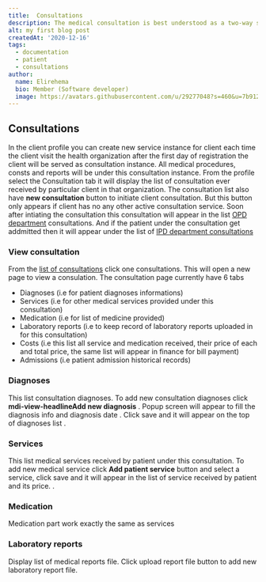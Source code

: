 ```yaml
---
title:  Consultations
description: The medical consultation is best understood as a two-way social interaction for a doctor to elicits information from the patient
alt: my first blog post
createdAt: '2020-12-16'
tags:
  - documentation
  - patient
  - consultations
author:
  name: Elirehema
  bio: Member (Software developer)
  image: https://avatars.githubusercontent.com/u/29277048?s=460&u=7b9129df86f037dc4fb021e22ecbf252f308e688&v=4
---
```



## Consultations 
In the client profile you can create new service instance for client each time the client visit the health organization after the first day of registration the client will be served as consultation instance. All medical procedures, consts and reports will be under this consultation instance. From the profile select the Consultation tab it will display the list of consultation ever received by particular client in that organization.   <c-image src="concultations.png" alt="Consultations list"></c-image>The consultation list also have  <strong class="button">new consultation</strong> button to initiate client consultation. But this button only appears if client has no any other active consultation service.  Soon after intiating the consultation this consultation will appear in the list  [OPD department](/docs/patients#opd-department) consultations. And if the patient under the consultation get addmitted then it will appear under the list of [IPD department consultations](/docs/patients#ipd-department) 

### View consultation
From the [list of consultations](/docs/patients#consultations) click one consultations. This will open a new page to view a consulation. 
  <c-image src="consultation.png" alt="View Consultation"></c-image> The consultation page currently have 6 tabs
- Diagnoses (i.e for patient diagnoses informations)
- Services (i.e for other medical services provided under this consultation)
- Medication (i.e for list of medicine provided)
- Laboratory reports (i.e to keep record of laboratory reports uploaded in for this consultation)
- Costs (i.e this list all service and medication received, their price of each and total price, the same list will appear in finance for bill payment)
- Admissions (i.e patient admission historical records)

### Diagnoses
This list consultation diagnoses. To add new consultation diagnoses click <strong class="button"><v-icon x-small color="white">mdi-view-headline</v-icon>Add new diagnosis</strong> . Popup screen will appear to fill the diagnosis info and diagnosis date <c-image src="diagnosis_form.png" alt="Add new diagnosis information"></c-image>. Click save and it will appear on the top of diagnoses list <c-image src="diagnoses-list.png" alt="Add new diagnosis information"></c-image>.

### Services
This list medical services received by patient under this consultation. To add new medical service click <strong class="button"> Add patient service</strong> button and select a service, click save and it will appear in the list of service received by patient and its price.
<c-image src="service-tab.png" alt="Consultation medical services"></c-image>.

### Medication 
Medication part work exactly the same as services

### Laboratory reports
Display list of medical reports file. <c-image src="laboratory_reports.png" alt="Laboratory reports"></c-image> Click upload report file button to add new laboratory report file.

